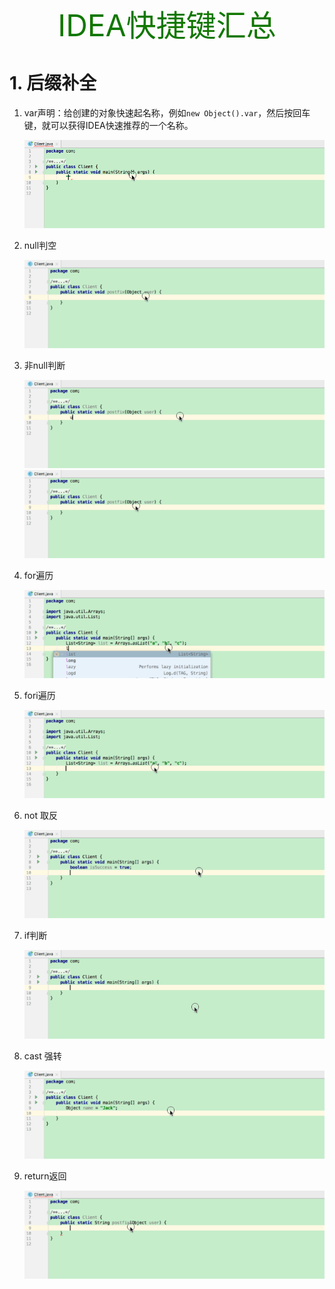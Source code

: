 <center><font size="8" color="#117700">IDEA快捷键汇总</font></center>

# 1. 后缀补全

1. var声明：给创建的对象快速起名称，例如`new Object().var`，然后按回车键，就可以获得IDEA快速推荐的一个名称。

   <img src="img/20190325105809880.gif"/>

2. null判空

   <img src="img/20190325112738272.gif"/>

3. 非null判断

   <img src="img/20190325112825345.gif"/>

   <img src="img/20190325112853381.gif"/>

4. for遍历

   <img src="img/20190325112942270.gif"/>

5. fori遍历

   <img src="img/20190325113005808.gif"/>

6. not 取反

   <img src="img/2019032511302555.gif"/>

7. if判断

   <img src="img/201903251130436.gif"/>

8. cast 强转 

   <img src="img/20190325113102357.gif"/>

9. return返回

   <img src="img/20190325113139614.gif"/>

